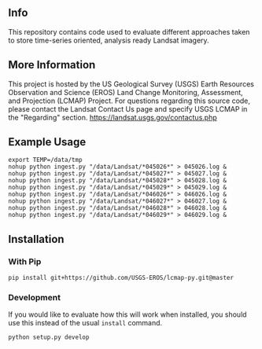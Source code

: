 ## Info

This repository contains code used to evaluate different approaches taken
to store time-series oriented, analysis ready Landsat imagery.

## More Information

This project is hosted by the US Geological Survey (USGS) Earth Resources Observation
and Science (EROS) Land Change Monitoring, Assessment, and Projection (LCMAP) Project.
For questions regarding this source code, please contact the Landsat Contact Us page
and specify USGS LCMAP in the "Regarding" section. https://landsat.usgs.gov/contactus.php


## Example Usage

```
export TEMP=/data/tmp
nohup python ingest.py "/data/Landsat/*045026*" > 045026.log &
nohup python ingest.py "/data/Landsat/*045027*" > 045027.log &
nohup python ingest.py "/data/Landsat/*045028*" > 045028.log &
nohup python ingest.py "/data/Landsat/*045029*" > 045029.log &
nohup python ingest.py "/data/Landsat/*046026*" > 046026.log &
nohup python ingest.py "/data/Landsat/*046027*" > 046027.log &
nohup python ingest.py "/data/Landsat/*046028*" > 046028.log &
nohup python ingest.py "/data/Landsat/*046029*" > 046029.log &
```

## Installation

### With Pip

```
pip install git+https://github.com/USGS-EROS/lcmap-py.git@master
```

### Development

If you would like to evaluate how this will work when installed, you should
use this instead of the usual `install` command.

```
python setup.py develop
```